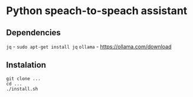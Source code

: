 # Python speach-to-speach assistant

## Dependencies
`jq` - `sudo apt-get install jq`
`ollama` - https://ollama.com/download

## Instalation
```
git clone ...
cd ...
./install.sh
```